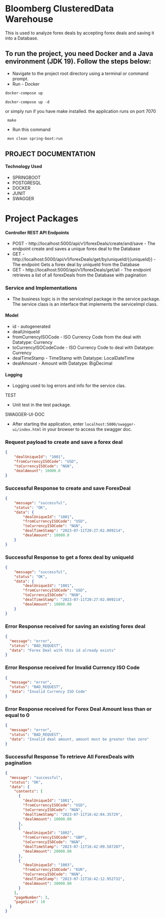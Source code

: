 
# Bloomberg ClusteredData Warehouse

This is used to analyze forex deals by accepting forex deals and saving it into a Database.


##  To run the project, you need Docker and a Java environment (JDK 19). Follow the steps below:
- Navigate to the project root directory using a terminal or command prompt.
- Run - Docker
```sh
docker-compose up
```

```shell
docker-compose up -d
``` 
or simply run if you have make installed. the application runs on port 7070

```
 make
```

- Run this command
```sh
 mvn clean spring-boot:run
```

## PROJECT DOCUMENTATION

#### Technology Used
- SPRINGBOOT
- POSTGRESQL
- DOCKER
- JUNIT
- SWAGGER

# Project Packages
#### Controller REST API Endpoints
- POST - http://localhost:5000/api/v1/forexDeals/create/and/save - The endpoint create and saves a unique forex deal to the Database
- GET - http://localhost:5000/api/v1/forexDeals/get/by/uniqueId/{{uniqueId}} - The endpoint Gets a forex deal by uniqueId from the Database
- GET - http://localhost:5000/api/v1/forexDeals/get/all -  The endpoint retrieves a list of all forexDeals from the Database with pagination

### Service and Implementations
- The business logic is in the serviceImpl package in the service package. The service class is an interface that implements the serviceImpl class.

#### Model
- id - autogenerated 
- dealUniqueId
- fromCurrencyISOCode - ISO Currency Code from the deal with Datatype: Currency
- toCurrencyISOCodeCode - ISO Currency Code to deal with Datatype: Currency
- dealTimeStamp - TimeStamp with Datatype: LocalDateTime
- dealAmount - Amount with Datatype: BigDecimal

#### Logging
- Logging used to log errors and info for the service clas.

TEST
- Unit test in the test package.

SWAGGER-UI-DOC
- After starting the application, enter `localhost:5000/swagger-ui/index.html` in your browser to access the swagger doc.

### Request payload to create and save a forex deal
```json
{
    "dealUniqueId": "1001",
    "fromCurrencyISOCode": "USD",
    "toCurrencyISOCode": "NGN",
    "dealAmount": 10000.0
}
```

### Successful Response to create and save ForexDeal
```json
{
    "message": "successful",
    "status": "OK",
    "data": {
        "dealUniqueId": "1001",
        "fromCurrencyISOCode": "USD",
        "toCurrencyISOCode": "NGN",
        "dealTimeStamp": "2023-07-11T20:27:02.009214",
        "dealAmount": 10000.0
    }
}
```

### Successful Response to get a forex deal by uniqueId
```json
{
    "message": "successful",
    "status": "OK",
    "data": {
        "dealUniqueId": "1001",
        "fromCurrencyISOCode": "USD",
        "toCurrencyISOCode": "NGN",
        "dealTimeStamp": "2023-07-11T20:27:02.009214",
        "dealAmount": 10000.00
    }
}
```

### Error Response received for saving an existing forex deal
```json
{
  "message": "error",
  "status": "BAD_REQUEST",
  "data": "Forex Deal with this id already exists"
}
```

### Error Response received for Invalid Currency ISO Code
```json
{
  "message": "error",
  "status": "BAD_REQUEST",
  "data": "Invalid Currency ISO Code"
}
```

### Error Response received for Forex Deal Amount less than or equal to 0 
```json
{
  "message": "error",
  "status": "BAD_REQUEST",
  "data": "Invalid deal amount, amount most be greater than zero"
}
```

### Successful Response To retrieve All ForexDeals with pagination
```json
{
  "message": "successful",
  "status": "OK",
  "data": {
    "contents": [
      {
        "dealUniqueId": "1001",
        "fromCurrencyISOCode": "USD",
        "toCurrencyISOCode": "NGN",
        "dealTimeStamp": "2023-07-11T16:42:04.35729",
        "dealAmount": 10000.00
      },
      {
        "dealUniqueId": "1002",
        "fromCurrencyISOCode": "GBP",
        "toCurrencyISOCode": "NGN",
        "dealTimeStamp": "2023-07-11T16:42:09.587207",
        "dealAmount": 20000.00
      },
      {
        "dealUniqueId": "1003",
        "fromCurrencyISOCode": "EUR",
        "toCurrencyISOCode": "NGN",
        "dealTimeStamp": "2023-07-11T16:42:12.952732",
        "dealAmount": 30000.00
      }
    ],
    "pageNumber": 3,
    "pageSize": 10
  }
}
```

